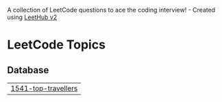 A collection of LeetCode questions to ace the coding interview! - Created using [LeetHub v2](https://github.com/arunbhardwaj/LeetHub-2.0)
<!---LeetCode Topics Start-->
# LeetCode Topics
## Database
|  |
| ------- |
| [1541-top-travellers](https://github.com/Ainfinity007/coding-journey/tree/master/1541-top-travellers) |
<!---LeetCode Topics End-->